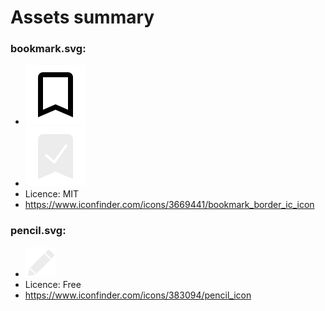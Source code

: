 # Assets summary

### bookmark.svg:

- ![Bookmark](bookmark.svg)
- ![Bookmark-active](bookmark-active.svg)
- Licence: MIT
- <https://www.iconfinder.com/icons/3669441/bookmark_border_ic_icon>

### pencil.svg:

- ![Pencil](pencil.svg)
- Licence: Free
- <https://www.iconfinder.com/icons/383094/pencil_icon>

